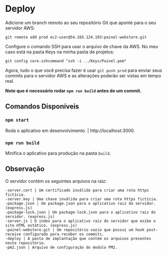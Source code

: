 # Deploy
Adicione um branch remoto ao seu repositório Git que aponte para o seu servidor AWS:

```git remote add prod ec2-user@54.165.124.103:painel-webstore.git```

Configure o comando SSH para usar o arquivo de chave da AWS. No meu caso está na pasta Keys na minha pasta de projetos:

`git config core.sshcommand "ssh -i ../Keys/Painel.pem"`

Agora, tudo o que você precisa fazer é usar `git push prod` para enviar seus commits para o servidor AWS e as alterações poderão ser vistas em tempo real.

<b>Note que é necessário rodar `npm run build` antes de um commit.</b>

## Comandos Disponíveis
### `npm start`
Roda o aplicativo em desenvolvimento. | http://localhost:3000.

### `npm run build`
Minifica o aplicativo para produção na pasta `build`.

## Observação
O servidor contém os seguintes arquivos na raiz:
```
-server.cert | Um certificado inválido para criar uma rota https fictícia.
-server.key | Uma chave inválida para criar uma rota https fictícia.
-package.json | Um package.json para o aplicativo raiz do servidor. (express.js)
-package-lock.json | Um package-lock.json para o aplicativo raiz do servidor. (express.js)
-server.js | O index para o aplicativo raiz do servidor que exibe o site HTML estático. (express.js)
-painel-webstore.git | Um repositório vazio que possui um hook post-receive configurado para receber os commits.
-deploy | A pasta de implantação que contém os arquivos presentes neste repositório.
-pm2.json | Arquivo de configuração do modulo PM2.
```